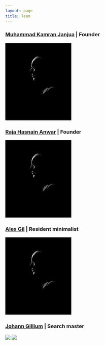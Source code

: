 ```yaml
---
layout: page
title: Team
---
```


### [Muhammad Kamran Janjua](https://kjanjua26.github.io/) | Founder

![KJ](images/team_member.jpg)


### [Raja Hasnain Anwar](https://rhasnainanwar.github.io/) | Founder

![Raja](images/team_member.jpg)

### [Alex Gil](http://www.elotroalex.com/) | Resident minimalist
 
![Drag Racing](images/team_member.jpg)

### [Johann Gillium](https://github.com/JohannGillium) | Search master

<img src="https://openclipart.org/image/2400px/svg_to_png/28580/kablam-Number-Animals-1.png" width="200"/> <img src="https://openclipart.org/download/71101/two.svg" width="300"/>










